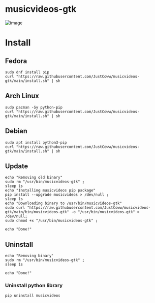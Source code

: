 # musicvideos-gtk

![image](https://user-images.githubusercontent.com/68345611/169414982-e716c322-4de6-4149-ac8d-1eb697ebb4be.png)


# Install

## Fedora
```shell
sudo dnf install pip
curl "https://raw.githubusercontent.com/JustCoww/musicvideos-gtk/main/install.sh" | sh
```

## Arch Linux
```shell
sudo pacman -Sy python-pip
curl "https://raw.githubusercontent.com/JustCoww/musicvideos-gtk/main/install.sh" | sh
```

## Debian
```shell
sudo apt install python3-pip
curl "https://raw.githubusercontent.com/JustCoww/musicvideos-gtk/main/install.sh" | sh
```

## Update
```shell
echo "Removing old binary"
sudo rm "/usr/bin/musicvideos-gtk" ;
sleep 1s
echo "Installing musicvideos pip package"
pip install --upgrade musicvideos > /dev/null ;
sleep 1s
echo "Downloading binary to /usr/bin/musicvideos-gtk"
sudo curl "https://raw.githubusercontent.com/JustCoww/musicvideos-gtk/main/bin/musicvideos-gtk" -o "/usr/bin/musicvideos-gtk" > /dev/null;
sudo chmod +x "/usr/bin/musicvideos-gtk" ;

echo "Done!"
```

## Uninstall
```shell
echo "Removing binary"
sudo rm "/usr/bin/musicvideos-gtk" ;
sleep 1s

echo "Done!"
```
### Uninstall python library
```shell
pip uninstall musicvideos
```
